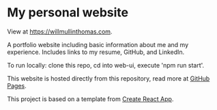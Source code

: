 # My personal website

View at https://willmullinthomas.com.

A portfolio website including basic information about me and my experience. Includes links to my resume, GitHub, and LinkedIn.

To run locally: clone this repo, cd into web-ui, execute 'npm run start'.

This website is hosted directly from this repository, read more at [GitHub Pages](https://pages.github.com/).

This project is based on a template from [Create React App](https://github.com/facebook/create-react-app).
